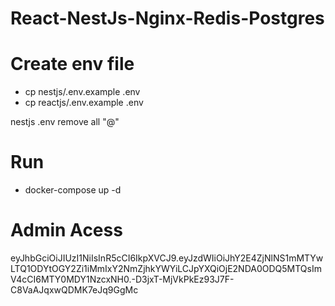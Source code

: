 # React-NestJs-Nginx-Redis-Postgres

# Create env file
 - cp nestjs/.env.example .env
 - cp reactjs/.env.example .env
 
 nestjs .env remove all "@"
# Run
 - docker-compose up -d
# Admin Acess
eyJhbGciOiJIUzI1NiIsInR5cCI6IkpXVCJ9.eyJzdWIiOiJhY2E4ZjNlNS1mMTYwLTQ1ODYtOGY2Zi1iMmIxY2NmZjhkYWYiLCJpYXQiOjE2NDA0ODQ5MTQsImV4cCI6MTY0MDY1NzcxNH0.-D3jxT-MjVkPkEz93J7F-C8VaAJqxwQDMK7eJq9GgMc
